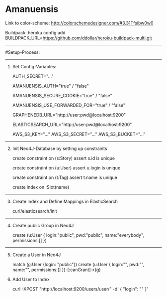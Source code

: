 Amanuensis
=====

Link to color-scheme: http://colorschemedesigner.com/#3.31Tfsibw0w0

Buildpack: heroku config:add BUILDPACK_URL=https://github.com/ddollar/heroku-buildpack-multi.git

---

#Setup-Process:

---

1. Set Config-Variables:

    AUTH_SECRET="..."

    AMANUENSIS_AUTH="true" / "false"

    AMANUENSIS_SECURE_COOKIE="true" / "false"

    AMANUENSIS_USE_FORWARDED_FOR="true" / "false"

    GRAPHENEDB_URL="http://user:pwd@localhost:9200"

    ELASTICSEARCH_URL="http://user:pwd@localhost:9200"

    AWS_S3_KEY="..."
    AWS_S3_SECRET="..."
    AWS_S3_BUCKET="..."

---

2. Init Neo4J-Database by setting up constraints

    create constraint on (s:Story) assert s.id is unique

    create constraint on (u:User) assert u.login is unique

    create constraint on (t:Tag) assert t.name is unique

    create index on :Slot(name)

---


3. Create Index and Define Mappings in ElasticSearch

    curl/elasticsearch/init <url>

---

4. Create public Group in Neo4J

    create (u:User {
        login:"public", 
        pwd:"public",
        name:"everybody",
        permissions:[]
    })   

---

5. Create a User in Neo4J

    match (g:User {login: "public"})
    create (u:User {
        login:"<usernam>", 
        pwd:"<sha-password-hash>",
        name:"<name>",
        permissions:[]
    })-[:canGrant]->(g)


6. Add User to Index

    curl -XPOST "http://localhost:9200/users/user/<username>" -d'
    {
        "login": "<username>"
    }'
    